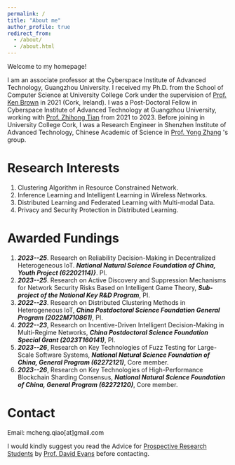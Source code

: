 ```yaml
---
permalink: /
title: "About me"
author_profile: true
redirect_from: 
  - /about/
  - /about.html
---
```


Welcome to my homepage!

I am an associate professor at the Cyberspace Institute of Advanced Technology, Guangzhou University. I received my Ph.D. from the School of Computer Science at University College Cork  under the supervision of [Prof. Ken Brown](http://www.cs.ucc.ie/%7Ekb11/) in 2021 (Cork, Ireland). I was a Post-Doctoral Fellow in Cyberspace Institute of Advanced Technology at Guangzhou University, working with [Prof. Zhihong Tian](https://wyy.gzhu.edu.cn/info/1160/1560.htm) from 2021 to 2023. Before joining in University College Cork, I was a Research Engineer in Shenzhen Institute of Advanced Technology, Chinese Academic of Science in [Prof. Yong Zhang](https://hpcc.siat.ac.cn/homepage/zhangy.html)
's group.


Research Interests
======
1. Clustering Algorithm in Resource Constrained Network.
2. Inference Learning and Intelligent Learning in Wireless Networks.
3. Distributed Learning and Federated Learning with  Multi-modal Data.
4. Privacy and Security Protection in Distributed Learning.

Awarded Fundings
======
1.   ***2023--25***.  Research on Reliability Decision-Making in Decentralized Heterogeneous IoT. ___National Natural Science Foundation of China, Youth Project (62202114)}___. PI.
2.   ***2023--25***. Research on Active Discovery and Suppression Mechanisms for Network Security Risks Based on Intelligent Game Theory, ___Sub-project of the National Key R\&D Program___, PI.
3.   ***2022--23***. Research on Distributed Clustering Methods in Heterogeneous IoT, ___China Postdoctoral Science Foundation General Program (2022M710861)___, PI.
4.   ***2022--23***, Research on Incentive-Driven Intelligent Decision-Making in Multi-Regime Networks, ___China Postdoctoral Science Foundation Special Grant (2023T160141)___, PI.
5.   ***2023--26***, Research on Key Technologies of Fuzz Testing for Large-Scale Software Systems, ___National Natural Science Foundation of China, General Program (62272121)___, Core member.
6.   ***2023--26***, Research on Key Technologies of High-Performance Blockchain Sharding Consensus, ___National Natural Science Foundation of China, General Program (62272120)___, Core member.



Contact
======
Email: mcheng.qiao[at]gmail.com

I would kindly suggest you read the Advice for [Prospective Research Students](https://uvasrg.github.io/prospective/) by [Prof. David Evans](https://www.cs.virginia.edu/~evans/) before contacting.

